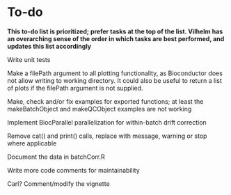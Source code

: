 # To-do
**This to-do list is prioritized; prefer tasks at the top of the list. Vilhelm has an overarching sense of the order in which tasks are best performed, and updates this list accordingly**

Write unit tests

Make a filePath argument to all plotting functionality, as Bioconductor does not allow writing to working directory. It could also be useful to return a list of plots if the filePath argument is not supplied.

Make, check and/or fix examples for exported functions; at least the makeBatchObject and makeQCObject examples are not working

Implement BiocParallel parallelization for within-batch drift correction

Remove cat() and print() calls, replace with message, warning or stop where applicable

Document the data in batchCorr.R

Write more code comments for maintainability

Carl? Comment/modify the vignette


